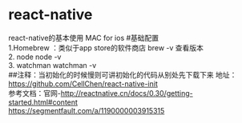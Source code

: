 # react-native
react-native的基本使用
MAC for ios 
#基础配置  
1.Homebrew ：类似于app store的软件商店   brew  -v 查看版本  
2. node  node -v  
3. watchman  watchman -v  
##注释：当初始化的时候慢则可讲初始化的代码从别处先下载下来  地址：https://github.com/CellChen/react-native-init  
参考文档：官网-http://reactnative.cn/docs/0.30/getting-started.html#content    
          https://segmentfault.com/a/1190000003915315
